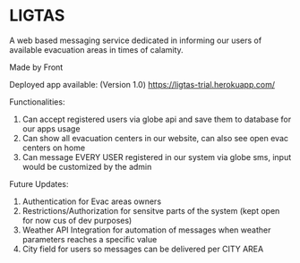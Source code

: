 # LIGTAS
A web based messaging service dedicated in informing our users of available evacuation areas in times of calamity.

Made by Front

Deployed app available: (Version 1.0)
https://ligtas-trial.herokuapp.com/

Functionalities:
1. Can accept registered users via globe api and save them to database for our apps usage
2. Can show all evacuation centers in our website, can also see open evac centers on home
3. Can message EVERY USER registered in our system via globe sms, input would be customized by the admin

Future Updates:
1. Authentication for Evac areas owners
2. Restrictions/Authorization for sensitve parts of the system (kept open for now cus of dev purposes)
3. Weather API Integration for automation of messages when weather parameters reaches a specific value
4. City field for users so messages can be delivered per CITY AREA
